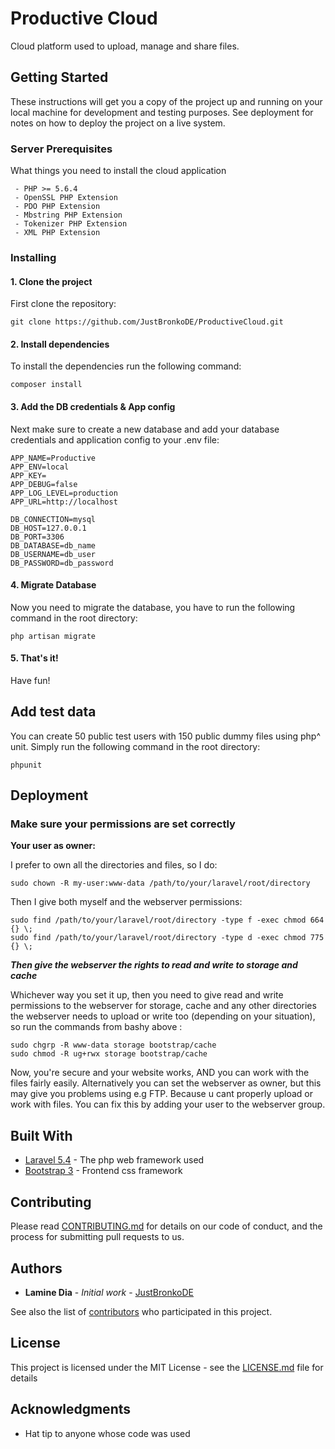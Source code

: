 # Productive Cloud

Cloud platform used to upload, manage and share files.

## Getting Started

These instructions will get you a copy of the project up and running on your local machine for development and testing purposes. See deployment for notes on how to deploy the project on a live system.

### Server Prerequisites

What things you need to install the cloud application

```
 - PHP >= 5.6.4
 - OpenSSL PHP Extension
 - PDO PHP Extension
 - Mbstring PHP Extension
 - Tokenizer PHP Extension
 - XML PHP Extension
```

### Installing

#### 1. Clone the project

First clone the repository:

```
git clone https://github.com/JustBronkoDE/ProductiveCloud.git
```

#### 2. Install dependencies

To install the dependencies run the following command:
```
composer install
```

#### 3. Add the DB credentials & App config

Next make sure to create a new database and add your database credentials and application config to your .env file:

```
APP_NAME=Productive
APP_ENV=local
APP_KEY=
APP_DEBUG=false
APP_LOG_LEVEL=production
APP_URL=http://localhost

DB_CONNECTION=mysql
DB_HOST=127.0.0.1
DB_PORT=3306
DB_DATABASE=db_name
DB_USERNAME=db_user
DB_PASSWORD=db_password  
```

#### 4. Migrate Database

Now you need to migrate the database, you have to run the following command  in the root directory:

```
php artisan migrate
```

#### 5. That's it!

Have fun! 

## Add test data

You can create 50 public test users with 150 public dummy files using php^  unit. Simply run the following command in the root directory:
```
phpunit
```

## Deployment

### Make sure your permissions are set correctly

**Your user as owner:**

I prefer to own all the directories and files, so I do:
```
sudo chown -R my-user:www-data /path/to/your/laravel/root/directory
```

Then I give both myself and the webserver permissions:
```
sudo find /path/to/your/laravel/root/directory -type f -exec chmod 664 {} \;
sudo find /path/to/your/laravel/root/directory -type d -exec chmod 775 {} \;
```

***Then give the webserver the rights to read and write to storage and cache***

Whichever way you set it up, then you need to give read and write permissions to the webserver for storage, cache and any other directories the webserver needs to upload or write too (depending on your situation), so run the commands from bashy above :
```
sudo chgrp -R www-data storage bootstrap/cache
sudo chmod -R ug+rwx storage bootstrap/cache
```
Now, you're secure and your website works, AND you can work with the files fairly easily. Alternatively you can set the webserver as owner, but this may give you problems using e.g FTP. Because u cant properly upload or work with files. You can fix this by adding your user to the webserver group.

## Built With

* [Laravel 5.4](https://laravel.com/docs/5.4) - The php web framework used
* [Bootstrap 3](https://getbootstrap.com/docs/3.3/) - Frontend css framework

## Contributing

Please read [CONTRIBUTING.md](https://gist.github.com/PurpleBooth/b24679402957c63ec426) for details on our code of conduct, and the process for submitting pull requests to us.

## Authors

* **Lamine Dia** - *Initial work* - [JustBronkoDE](https://github.com/JustBronkoDE)

See also the list of [contributors](https://github.com/JustBronkoDE/ProductiveCloud/contributors) who participated in this project.

## License

This project is licensed under the MIT License - see the [LICENSE.md](LICENSE.md) file for details

## Acknowledgments

* Hat tip to anyone whose code was used
